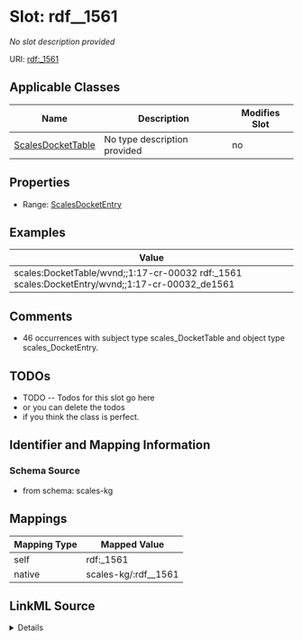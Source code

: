 

# Slot: rdf__1561


_No slot description provided_





URI: [rdf:_1561](http://www.w3.org/1999/02/22-rdf-syntax-ns#_1561)



<!-- no inheritance hierarchy -->





## Applicable Classes

| Name | Description | Modifies Slot |
| --- | --- | --- |
| [ScalesDocketTable](../classes/ScalesDocketTable.md) | No type description provided |  no  |







## Properties

* Range: [ScalesDocketEntry](../classes/ScalesDocketEntry.md)






## Examples

| Value |
| --- |
| scales:DocketTable/wvnd;;1:17-cr-00032 rdf:_1561 scales:DocketEntry/wvnd;;1:17-cr-00032_de1561 |

## Comments

* 46 occurrences with subject type scales_DocketTable and object type scales_DocketEntry.

## TODOs

* TODO -- Todos for this slot go here
* or you can delete the todos
* if you think the class is perfect.

## Identifier and Mapping Information







### Schema Source


* from schema: scales-kg




## Mappings

| Mapping Type | Mapped Value |
| ---  | ---  |
| self | rdf:_1561 |
| native | scales-kg/:rdf__1561 |




## LinkML Source

<details>
```yaml
name: rdf__1561
description: No slot description provided
todos:
- TODO -- Todos for this slot go here
- or you can delete the todos
- if you think the class is perfect.
comments:
- 46 occurrences with subject type scales_DocketTable and object type scales_DocketEntry.
examples:
- value: scales:DocketTable/wvnd;;1:17-cr-00032 rdf:_1561 scales:DocketEntry/wvnd;;1:17-cr-00032_de1561
from_schema: scales-kg
rank: 1000
slot_uri: rdf:_1561
alias: rdf__1561
domain_of:
- scales_DocketTable
range: scales_DocketEntry

```
</details>